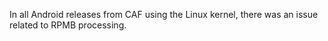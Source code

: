 In all Android releases from CAF using the Linux kernel, there was an issue related to RPMB processing.